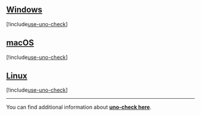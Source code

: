 ## [**Windows**](#tab/windows)

[!include[use-uno-check](use-uno-check-inline-windows-noheader.md)]

## [**macOS**](#tab/macos)

[!include[use-uno-check](use-uno-check-inline-macos-noheader.md)]

## [**Linux**](#tab/linux)

[!include[use-uno-check](use-uno-check-inline-linux-noheader.md)]

***

You can find additional information about [**uno-check here**](xref:UnoCheck.UsingUnoCheck).
